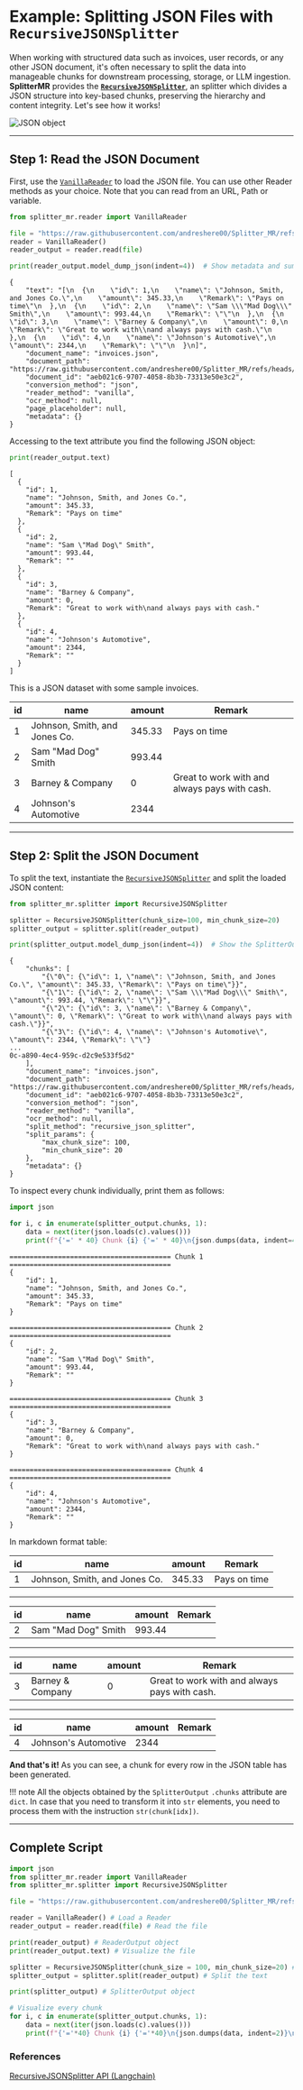 # **Example**: Splitting JSON Files with `RecursiveJSONSplitter`

When working with structured data such as invoices, user records, or any other JSON document, it's often necessary to split the data into manageable chunks for downstream processing, storage, or LLM ingestion. **SplitterMR** provides the [**`RecursiveJSONSplitter`**](https://andreshere00.github.io/Splitter_MR/api_reference/splitter/#recursivejsonsplitter), an splitter which divides a JSON structure into key-based chunks, preserving the hierarchy and content integrity. Let's see how it works!

![JSON object](https://www.json.org/img/object.png)

---

## Step 1: Read the JSON Document

First, use the [`VanillaReader`](https://andreshere00.github.io/Splitter_MR/api_reference/reader/#vanillareader) to load the JSON file. You can use other Reader methods as your choice. Note that you can read from an URL, Path or variable.


```python
from splitter_mr.reader import VanillaReader

file = "https://raw.githubusercontent.com/andreshere00/Splitter_MR/refs/heads/main/data/invoices.json"  # Path to your JSON file
reader = VanillaReader()
reader_output = reader.read(file)

print(reader_output.model_dump_json(indent=4))  # Show metadata and summary
```

    {
        "text": "[\n  {\n    \"id\": 1,\n    \"name\": \"Johnson, Smith, and Jones Co.\",\n    \"amount\": 345.33,\n    \"Remark\": \"Pays on time\"\n  },\n  {\n    \"id\": 2,\n    \"name\": \"Sam \\\"Mad Dog\\\" Smith\",\n    \"amount\": 993.44,\n    \"Remark\": \"\"\n  },\n  {\n    \"id\": 3,\n    \"name\": \"Barney & Company\",\n    \"amount\": 0,\n    \"Remark\": \"Great to work with\\nand always pays with cash.\"\n  },\n  {\n    \"id\": 4,\n    \"name\": \"Johnson's Automotive\",\n    \"amount\": 2344,\n    \"Remark\": \"\"\n  }\n]",
        "document_name": "invoices.json",
        "document_path": "https://raw.githubusercontent.com/andreshere00/Splitter_MR/refs/heads/main/data/invoices.json",
        "document_id": "aeb021c6-9707-4058-8b3b-73313e50e3c2",
        "conversion_method": "json",
        "reader_method": "vanilla",
        "ocr_method": null,
        "page_placeholder": null,
        "metadata": {}
    }



Accessing to the text attribute you find the following JSON object:


```python
print(reader_output.text)
```

    [
      {
        "id": 1,
        "name": "Johnson, Smith, and Jones Co.",
        "amount": 345.33,
        "Remark": "Pays on time"
      },
      {
        "id": 2,
        "name": "Sam \"Mad Dog\" Smith",
        "amount": 993.44,
        "Remark": ""
      },
      {
        "id": 3,
        "name": "Barney & Company",
        "amount": 0,
        "Remark": "Great to work with\nand always pays with cash."
      },
      {
        "id": 4,
        "name": "Johnson's Automotive",
        "amount": 2344,
        "Remark": ""
      }
    ]



This is a JSON dataset with some sample invoices.

|id |name                         |amount|Remark                                       |
|---|-----------------------------|------|---------------------------------------------|
|1  |Johnson, Smith, and Jones Co.|345.33|Pays on time                                 |
|2  |Sam "Mad Dog" Smith          |993.44|                                             |
|3  |Barney & Company             |0     |Great to work with and always pays with cash.|
|4  |Johnson's Automotive         |2344  |                                             |

---

## Step 2: Split the JSON Document

To split the text, instantiate the [`RecursiveJSONSplitter`](https://andreshere00.github.io/Splitter_MR/api_reference/splitter/#recursivejsonsplitter) and split the loaded JSON content:


```python
from splitter_mr.splitter import RecursiveJSONSplitter

splitter = RecursiveJSONSplitter(chunk_size=100, min_chunk_size=20)
splitter_output = splitter.split(reader_output)

print(splitter_output.model_dump_json(indent=4))  # Show the SplitterOutput object
```

    {
        "chunks": [
            "{\"0\": {\"id\": 1, \"name\": \"Johnson, Smith, and Jones Co.\", \"amount\": 345.33, \"Remark\": \"Pays on time\"}}",
            "{\"1\": {\"id\": 2, \"name\": \"Sam \\\"Mad Dog\\\" Smith\", \"amount\": 993.44, \"Remark\": \"\"}}",
            "{\"2\": {\"id\": 3, \"name\": \"Barney & Company\", \"amount\": 0, \"Remark\": \"Great to work with\\nand always pays with cash.\"}}",
            "{\"3\": {\"id\": 4, \"name\": \"Johnson's Automotive\", \"amount\": 2344, \"Remark\": \"\"}
    ...
    0c-a890-4ec4-959c-d2c9e533f5d2"
        ],
        "document_name": "invoices.json",
        "document_path": "https://raw.githubusercontent.com/andreshere00/Splitter_MR/refs/heads/main/data/invoices.json",
        "document_id": "aeb021c6-9707-4058-8b3b-73313e50e3c2",
        "conversion_method": "json",
        "reader_method": "vanilla",
        "ocr_method": null,
        "split_method": "recursive_json_splitter",
        "split_params": {
            "max_chunk_size": 100,
            "min_chunk_size": 20
        },
        "metadata": {}
    }



To inspect every chunk individually, print them as follows:


```python
import json

for i, c in enumerate(splitter_output.chunks, 1):
    data = next(iter(json.loads(c).values()))
    print(f"{'=' * 40} Chunk {i} {'=' * 40}\n{json.dumps(data, indent=4)}\n")
```

    ======================================== Chunk 1 ========================================
    {
        "id": 1,
        "name": "Johnson, Smith, and Jones Co.",
        "amount": 345.33,
        "Remark": "Pays on time"
    }
    
    ======================================== Chunk 2 ========================================
    {
        "id": 2,
        "name": "Sam \"Mad Dog\" Smith",
        "amount": 993.44,
        "Remark": ""
    }
    
    ======================================== Chunk 3 ========================================
    {
        "id": 3,
        "name": "Barney & Company",
        "amount": 0,
        "Remark": "Great to work with\nand always pays with cash."
    }
    
    ======================================== Chunk 4 ========================================
    {
        "id": 4,
        "name": "Johnson's Automotive",
        "amount": 2344,
        "Remark": ""
    }
    



In markdown format table:

|id |name                         |amount|Remark                                       |
|---|-----------------------------|------|---------------------------------------------|
|1  |Johnson, Smith, and Jones Co.|345.33|Pays on time                                 |

---

|id |name                         |amount|Remark                                       |
|---|-----------------------------|------|---------------------------------------------|
|2  |Sam "Mad Dog" Smith          |993.44|                                             |

---

|id |name                         |amount|Remark                                       |
|---|-----------------------------|------|---------------------------------------------|
|3  |Barney & Company             |0     |Great to work with and always pays with cash.|

---

|id |name                         |amount|Remark                                       |
|---|-----------------------------|------|---------------------------------------------|
|4  |Johnson's Automotive         |2344  |                                             |

**And that's it!** As you can see, a chunk for every row in the JSON table has been generated. 

!!! note 
    All the objects obtained by the `SplitterOutput` `.chunks` attribute are `dict`. In case that you need to transform it into `str` elements, you need to process them with the instruction `str(chunk[idx])`.

---

## Complete Script

```python
import json
from splitter_mr.reader import VanillaReader
from splitter_mr.splitter import RecursiveJSONSplitter

file = "https://raw.githubusercontent.com/andreshere00/Splitter_MR/refs/heads/main/data/invoices.json"

reader = VanillaReader() # Load a Reader
reader_output = reader.read(file) # Read the file

print(reader_output) # ReaderOutput object
print(reader_output.text) # Visualize the file

splitter = RecursiveJSONSplitter(chunk_size = 100, min_chunk_size=20) # Instantiate the Splitter class
splitter_output = splitter.split(reader_output) # Split the text

print(splitter_output) # SplitterOutput object

# Visualize every chunk
for i, c in enumerate(splitter_output.chunks, 1):
    data = next(iter(json.loads(c).values()))
    print(f"{'='*40} Chunk {i} {'='*40}\n{json.dumps(data, indent=2)}\n")

```


### References

[RecursiveJSONSplitter API (Langchain)](https://python.langchain.com/api_reference/text_splitters/json/langchain_text_splitters.json.RecursiveJsonSplitter.html#langchain_text_splitters.json.RecursiveJsonSplitter)
